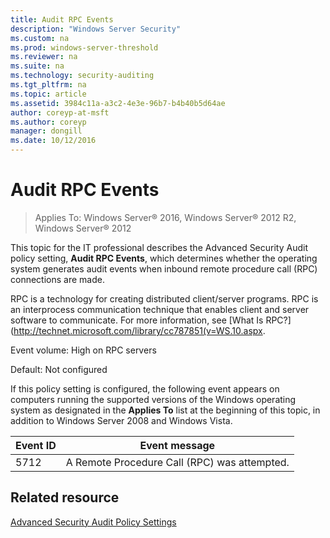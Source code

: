 ```yaml
---
title: Audit RPC Events
description: "Windows Server Security"
ms.custom: na
ms.prod: windows-server-threshold
ms.reviewer: na
ms.suite: na
ms.technology: security-auditing
ms.tgt_pltfrm: na
ms.topic: article
ms.assetid: 3984c11a-a3c2-4e3e-96b7-b4b40b5d64ae
author: coreyp-at-msft
ms.author: coreyp
manager: dongill
ms.date: 10/12/2016
---
```

# Audit RPC Events

>Applies To: Windows Server&reg; 2016, Windows Server&reg; 2012 R2, Windows Server&reg; 2012

This topic for the IT professional describes the Advanced Security Audit policy setting, **Audit RPC Events**, which determines whether the operating system generates audit events when inbound remote procedure call (RPC) connections are made.

RPC is a technology for creating distributed client/server programs. RPC is an interprocess communication technique that enables client and server software to communicate. For more information, see [What Is RPC?](http://technet.microsoft.com/library/cc787851(v=WS.10.aspx.

Event volume: High on RPC servers

Default: Not configured

If this policy setting is configured, the following event appears on computers running the supported versions of the Windows operating system as designated in the **Applies To** list at the beginning of this topic, in addition to Windows Server 2008 and Windows Vista.

|Event ID|Event message|
|------------|-----------------|
|5712|A Remote Procedure Call (RPC) was attempted.|

## Related resource
[Advanced Security Audit Policy Settings](../Advanced-Security-Audit-Policy-Settings.md)



